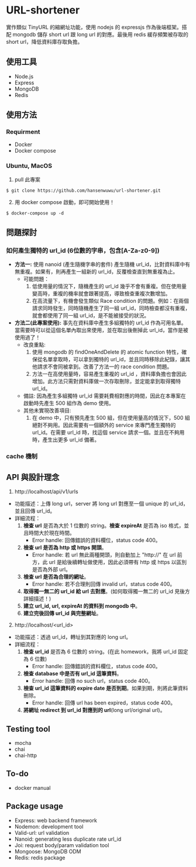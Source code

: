 # URL-shortener
實作類似 TinyURL 的縮網址功能，使用 nodejs 的 expressjs 作為後端框架。搭配 mongodb 儲存 short url 跟 long url 的對應。最後用 redis 緩存頻繁被存取的 short url，降低資料庫存取負擔。  

## 使用工具
- Node.js
- Express
- MongoDB
- Redis

## 使用方法

### Requirment
- Docker
- Docker compose

### Ubuntu, MacOS
1. pull 此專案
```
$ git clone https://github.com/hansenwuwu/url-shortener.git
```
2. 用 docker compose 啟動，即可開始使用！
```
$ docker-compose up -d
```

## 問題探討
### 如何產生獨特的 url_id (6位數的字串，包含[A-Za-z0-9])
- <b>方法一:</b> 使用 nanoid (產生隨機字串的套件) 產生隨機 url_id，比對資料庫中有無重複。如果有，則再產生一組新的 url_id，反覆檢查直到無重複為止。
    - 可能問題：
        1. 低使用量的情況下，隨機產生的 url_id 幾乎不會有重複。但在使用量變高時，重複的機率就會跟著提高，導致檢查重複次數增加。
        2. 在高流量下，有機會發生類似 Race condition 的問題。例如：在兩個請求同時發生，同時隨機產生了同一組 url_id，同時檢查都沒有重複，就會都使用了同一組 url_id，是不能被接受的狀況。
- <b>方法二(此專案使用):</b> 事先在資料庫中產生多組獨特的 url_id 作為可用名單。當需要時可以從這個名單內取出來使用，並在取出後刪掉此 url_id，當作是被使用過了！
    - 改良重點:
        1. 使用 mongodb 的 findOneAndDelete 的 atomic function 特性，確保從名單拿取時，可以拿到獨特的 url_id，並且同時移除此紀錄，讓其他請求不會同被拿到。改善了方法一的 race condition 問題。
        2. 方法一在高使用量時，容易產生重複的 url_id ，資料庫負擔也會因此增加。此方法只需對資料庫做一次存取刪除，並定能拿到取得獨特 url_id。
    - 備註:
        因為產生多組獨特 url_id 需要耗費相對應的時間，因此在本專案在啟動時先產生 500 組作為 demo 使用。
    - 其他未實現改善項目:
        1. 在 demo 中，只有預先產生 500 組，但在使用量高的情況下，500 組絕對不夠用。因此需要有一個額外的 service 來專門產生獨特的 url_id。在需要 url_id 時，找這個 service 請求一個。並且在不夠用時，產生出更多 url_id 備著。

### cache 機制

## API 與設計理念
1. http://localhost/api/v1/urls
* 功能描述：上傳 long url，server 將 long url 對應至一個 unique 的 url_id，並且回傳 url_id。
* 詳細流程：
    1. <b>檢查 url</b> 是否為大於 1 位數的 string。<b>檢查 expireAt</b> 是否為 iso 格式，並且時間大於現在時間。
        * Error handle: 回傳錯誤的資料欄位，status code 400。
    2. <b>檢查 url 是否為 http 或 https 開頭</b>。
        * Error handle: 若 url 無此兩種開頭，則自動加上 "http://" 在 url 前方，此 url 是給後續轉址做使用，因此必須帶有 http 或 https 以區別是否為外部 url。
    3. <b>檢查 url 是否為合理的網址</b>。
        * Error handle: 若不合理則回傳 invalid url，status code 400。
    4. <b>取得獨一無二的 url_id 給 url 去對應</b>。(如何取得獨一無二的 url_id 見後方詳細描述！)
    5. <b>建立 url_id, url, expireAt 的資料到 mongodb 中</b>。
    5. <b>建立完後回傳 url_id 與完整網址</b>。

2. http://localhost/<url_id>
* 功能描述：透過 url_id，轉址到其對應的 long url。
* 詳細流程：
    1. <b>檢查 url_id</b> 是否為 6 位數的 string。(在此 homework，我將 url_id 固定為 6 位數)
        * Error handle: 回傳錯誤的資料欄位，status code 400。
    2. <b>檢查 database 中是否有 url_id 這筆資料</b>。
        * Error handle: 回傳 no such url，status code 400。
    3. <b>檢查 url_id 這筆資料的 expire date 是否到期</b>。如果到期，則將此筆資料刪除。
        * Error handle: 回傳 url has been expired，status code 400。
    4. <b>將網址 redirect 到 url_id 對應到的 url</b>(long url/original url)。

## Testing tool
- mocha
- chai
- chai-http

## To-do
- docker manual

## Package usage
- Express: web backend framework
- Nodemon: development tool
- Valid-url: url validation
- Nanoid: generating less duplicate rate url_id
- Joi: request body/param validation tool
- Mongoose: MongoDB ODM
- Redis: redis package